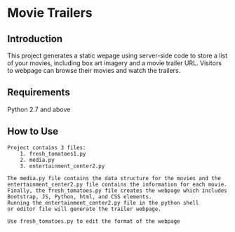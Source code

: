 # Movie Trailers 

## Introduction

This project generates a static wepage using server-side code to store a list of your movies, including box art imagery and a movie trailer URL. Visitors to webpage can browse their movies and watch the trailers.

## Requirements

Python 2.7 and above

## How to Use

    Project contains 3 files:
    	1. fresh_tomatoes1.py 
    	2. media.py
    	3. entertainment_center2.py

    The media.py file contains the data structure for the movies and the 
    entertainment_center2.py file contains the information for each movie. 
    Finally, the fresh_tomatoes.py file creates the webpage which includes
    Bootstrap, JS, Python, html, and CSS elements. 
    Running the entertainment_center2.py file in the python shell 
    or editor file will generate the trailer webpage. 

    Use fresh_tomatoes.py to edit the format of the webpage


    
